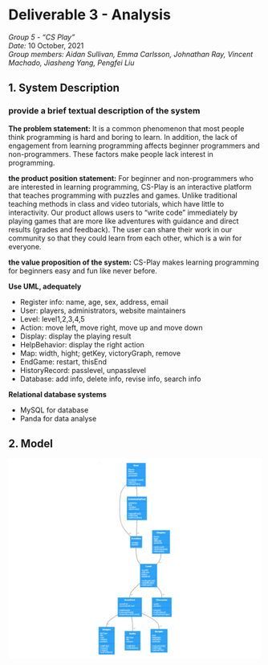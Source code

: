 # Deliverable 3 - Analysis

*Group 5 - “CS Play”*   
*Date:* 10 October, 2021    
*Group members: Aidan Sullivan, Emma Carlsson, Johnathan Ray, Vincent Machado, Jiasheng Yang, Pengfei Liu*    

## 1. System Description

### provide a brief textual description of the system

**The problem statement:**
It is a common phenomenon that most people think programming is hard and boring to learn. In addition, the lack of engagement from learning programming affects beginner programmers and non-programmers. These factors make people lack interest in programming.

**the product position statement:**
For beginner and non-programmers who are interested in learning programming, CS-Play is an interactive platform that teaches programming with puzzles and games. Unlike traditional teaching methods in class and video tutorials, which have little to interactivity. Our product allows users to “write code” immediately by playing games that are more like adventures with guidance and direct results (grades and feedback). The user can share their work in our community so that they could learn from each other, which is a win for everyone.

**the value proposition of the system:**
CS-Play makes learning programming for beginners easy and fun like never before.

**Use UML, adequately**
* Register info: name, age, sex, address, email
* User: players, administrators, website maintainers
* Level: level1,2,3,4,5
* Action: move left, move right, move up and move down
* Display: display the playing result
* HelpBehavior: display the right action
* Map: width, hight; getKey, victoryGraph, remove
* EndGame: restart, thisEnd
* HistoryRecord: passlevel, unpasslevel
* Database: add info, delete info, revise info, search info 

**Relational database systems**
* MySQL for database
* Panda for data analyse





## 2. Model
![UML Diagram](../images/UML_Diagram.png)
